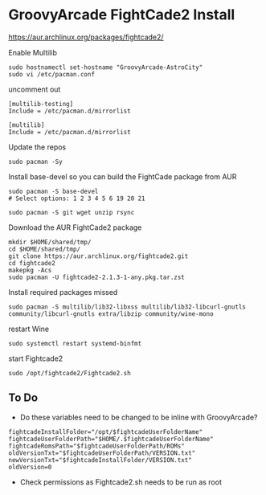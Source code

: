 # GroovyArcade FightCade2 Install

https://aur.archlinux.org/packages/fightcade2/

Enable Multilib

```
sudo hostnamectl set-hostname "GroovyArcade-AstroCity"
sudo vi /etc/pacman.conf
```

uncomment out

```
[multilib-testing]
Include = /etc/pacman.d/mirrorlist

[multilib]
Include = /etc/pacman.d/mirrorlist
```

Update the repos

```
sudo pacman -Sy
```

Install base-devel so you can build the FightCade package from AUR

```
sudo pacman -S base-devel
# Select options: 1 2 3 4 5 6 19 20 21

sudo pacman -S git wget unzip rsync
```

Download the AUR FightCade2 package
```
mkdir $HOME/shared/tmp/
cd $HOME/shared/tmp/
git clone https://aur.archlinux.org/fightcade2.git
cd fightcade2
makepkg -Acs
sudo pacman -U fightcade2-2.1.3-1-any.pkg.tar.zst
```

Install required packages missed

```
sudo pacman -S multilib/lib32-libxss multilib/lib32-libcurl-gnutls community/libcurl-gnutls extra/libzip community/wine-mono
```

restart Wine

```
sudo systemctl restart systemd-binfmt
```

start Fightcade2

```
sudo /opt/fightcade2/Fightcade2.sh
```

## To Do
- Do these variables need to be changed to be inline with GroovyArcade?

```
fightcadeInstallFolder="/opt/$fightcadeUserFolderName"
fightcadeUserFolderPath="$HOME/.$fightcadeUserFolderName"
fightcadeRomsPath="$fightcadeUserFolderPath/ROMs"
oldVersionTxt="$fightcadeUserFolderPath/VERSION.txt"
newVersionTxt="$fightcadeInstallFolder/VERSION.txt"
oldVersion=0
```



- Check permissions as Fightcade2.sh needs to be run as root